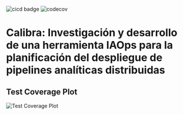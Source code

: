 ![cicd badge](https://github.com/landersanmi/TFM/actions/workflows/main_workflow.yml/badge.svg?event=push)
![codecov](https://codecov.io/gh/landersanmi/TFM/branch/main/graph/badge.svg?token=OW17NAF56S)


# Calibra: Investigación y desarrollo de una herramienta IAOps para la planificación del despliegue de pipelines analíticas distribuidas
 
## Test Coverage Plot
![Test Coverage Plot](https://codecov.io/gh/landersanmi/TFM/branch/main/graphs/sunburst.svg?token=OW17NAF56S)
